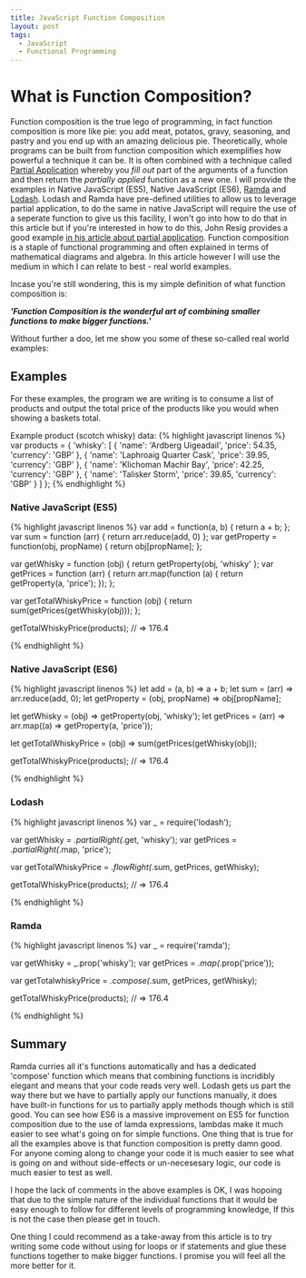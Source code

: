 ```yaml
---
title: JavaScript Function Composition
layout: post
tags:
  - JavaScript
  - Functional Programming
---
```


# What is Function Composition?
Function composition is the true lego of programming, in fact function composition is more like pie: you add meat, potatos, gravy, seasoning, and pastry and you end up with an amazing delicious pie. Theoretically, whole programs can be built from function composition which exemplifies how powerful a technique it can be. It is often combined with a technique called [Partial Application](https://en.wikipedia.org/wiki/Partial_application) whereby you *fill out* part of the arguments of a function and then return the *partially applied* function as a new one. I will provide the examples in Native JavaScript (ES5), Native JavaScript (ES6), [Ramda](http://ramdajs.com/) and [Lodash](https://lodash.com/). Lodash and Ramda have pre-defined utilities to allow us to leverage partial application, to do the same in native JavaScript will require the use of a seperate function to give us this facility, I won't go into how to do that in this article but if you're interested in how to do this, John Resig provides a good example [in his article about partial application](http://ejohn.org/blog/partial-functions-in-javascript/).
Function composition is a staple of functional programming and often explained in terms of mathematical diagrams and algebra. In this article however I will use the medium in which I can relate to best - real world examples.

Incase you're still wondering, this is my simple definition of what function composition is:

***'Function Composition is the wonderful art of combining smaller functions to make bigger functions.'***

Without further a doo, let me show you some of these so-called real world examples:

## Examples
For these examples, the program we are writing is to consume a list of products and output the total price of the products like you would when showing a baskets total.

Example product (scotch whisky) data:
{% highlight javascript linenos %}
  var products = {
    'whisky': [
      {
        'name': 'Ardberg Uigeadail',
        'price': 54.35,
        'currency': 'GBP'
      },
      {
        'name': 'Laphroaig Quarter Cask',
        'price': 39.95,
        'currency': 'GBP'
      },
      {
        'name': 'Klichoman Machir Bay',
        'price': 42.25,
        'currency': 'GBP'
      },
      {
        'name': 'Talisker Storm',
        'price': 39.85,
        'currency': 'GBP'
      }
    ]
  };
{% endhighlight %}

### Native JavaScript (ES5)
{% highlight javascript linenos %}
var add = function(a, b) { return a + b; };
var sum = function (arr) { return arr.reduce(add, 0) };
var getProperty = function(obj, propName) { return obj[propName]; };

var getWhisky = function (obj) { return getProperty(obj, 'whisky' };
var getPrices = function (arr) {
  return arr.map(function (a) {
    return getProperty(a, 'price');
  });
};

var getTotalWhiskyPrice = function (obj) {
  return sum(getPrices(getWhisky(obj)));
};

getTotalWhiskyPrice(products); // => 176.4

{% endhighlight %}

### Native JavaScript (ES6)
{% highlight javascript linenos %}
let add = (a, b) => a + b;
let sum = (arr) => arr.reduce(add, 0);
let getProperty = (obj, propName) => obj[propName];

let getWhisky = (obj) => getProperty(obj, 'whisky');
let getPrices = (arr) => arr.map((a) => getProperty(a, 'price'));

let getTotalWhiskyPrice = (obj) => sum(getPrices(getWhisky(obj));

getTotalWhiskyPrice(products); // => 176.4

{% endhighlight %}

### Lodash
{% highlight javascript linenos %}
var _ = require('lodash');

var getWhisky = _.partialRight(_.get, 'whisky');
var getPrices = _.partialRight(_.map, 'price');

var getTotalWhiskyPrice = _.flowRight(_.sum,
                                       getPrices,
                                       getWhisky);

getTotalWhiskyPrice(products); // => 176.4

{% endhighlight %}

### Ramda
{% highlight javascript linenos %}
var _ = require('ramda');

var getWhisky = _.prop('whisky');
var getPrices = _.map(_.prop('price'));

var getTotalwhiskyPrice = _.compose(_.sum,
                                     getPrices,
                                     getWhisky);

getTotalWhiskyPrice(products); // => 176.4

{% endhighlight %}


## Summary
Ramda curries all it's functions automatically and has a dedicated 'compose' function which means that combining functions is incridibly elegant and means that your code reads very well. Lodash gets us part the way there but we have to partially apply our functions manually, it does have built-in functions for us to partially apply methods though which is still good. You can see how ES6 is a massive improvement on ES5 for function composition due to the use of lamda expressions, lambdas make it much easier to see what's going on for simple functions. One thing that is true for all the examples above is that function composition is pretty damn good. For anyone coming along to change your code it is much easier to see what is going on and without side-effects or un-necesesary logic, our code is much easier to test as well.

I hope the lack of comments in the above examples is OK, I was hopoing that due to the simple nature of the individual functions that it would be easy enough to follow for different levels of programming knowledge, If this is not the case then please get in touch.

One thing I could recommend as a take-away from this article is to try writing some code without using for loops or if statements and glue these functions together to make bigger functions. I promise you will feel all the more better for it.
